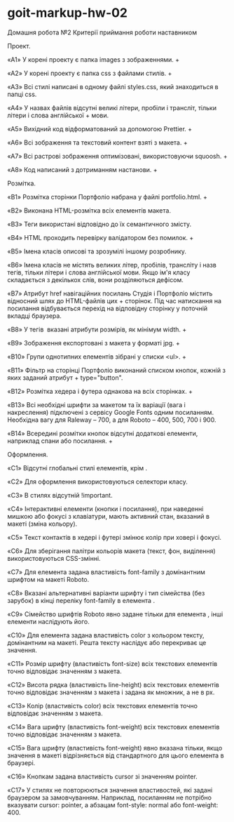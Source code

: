 # goit-markup-hw-02

Домашня робота №2 Критерії приймання роботи наставником

Проект.

«A1» У корені проекту є папка images з зображеннями. +

«A2» У корені проекту є папка css з файлами стилів. +

«A3» Всі стилі написані в одному файлі styles.css, який знаходиться в папці css.

«A4» У назвах файлів відсутні великі літери, пробіли і трансліт, тільки літери і слова англійської +
мови.

«A5» Вихідний код відформатований за допомогою Prettier. +

«A6» Всі зображення та текстовий контент взяті з макета. +

«A7» Всі растрові зображення оптимізовані, використовуючи squoosh. +

«A8» Код написаний з дотриманням настанови. +

Розмітка.

«B1» Розмітка сторінки Портфоліо набрана у файлі portfolio.html. +

«B2» Виконана HTML-розмітка всіх елементів макета.

«B3» Теги використані відповідно до їх семантичного змісту.

«B4» HTML проходить перевірку валідатором без помилок. +

«B5» Імена класів описові та зрозумілі іншому розробнику.

«B6» Імена класів не містять великих літер, пробілів, трансліту і назв тегів, тільки літери і слова
англійської мови. Якщо ім'я класу складається з декількох слів, вони розділяються дефісом.

«B7» Атрибут href навігаційних посилань Студія і Портфоліо містить відносний шлях до HTML-файлів
цих + сторінок. Під час натискання на посилання відбувається перехід на відповідну сторінку у
поточній вкладці браузера.

«B8» У тегів <img> вказані атрибути розмірів, як мінімум width. +

«B9» Зображення експортовані з макета у форматі jpg. +

«B10» Групи однотипних елементів зібрані у списки &lt;ul&gt;. +

«B11» Фільтр на сторінці Портфоліо виконаний списком кнопок, кожній з яких заданий атрибут +
type="button".

«B12» Розмітка хедера і футера однакова на всіх сторінках. +

«B13» Всі необхідні шрифти за макетом та їх варіації (вага і накреслення) підключені з сервісу
Google Fonts одним посиланням. Необхідна вагу для Raleway – 700, а для Roboto – 400, 500, 700 і 900.

«B14» Всередині розмітки кнопок відсутні додаткові елементи, наприклад спани або посилання. +

Оформлення.

«C1» Відсутні глобальні стилі елементів, крім <body>.

«C2» Для оформлення використовуються селектори класу.

«C3» В стилях відсутній !important.

«C4» Інтерактивні елементи (кнопки і посилання), при наведенні мишкою або фокусі з клавіатури, мають
активний стан, вказаний в макеті (зміна кольору).

«С5» Текст контактів в хедері і футері змінює колір при ховері і фокусі.

«C6» Для зберігання палітри кольорів макета (текст, фон, виділення) використовуються CSS-змінні.

«С7» Для елемента <body> задана властивість font-family з домінантним шрифтом на макеті Roboto.

«С8» Вказані альтернативні варіанти шрифту і тип сімейства (без зарубок) в кінці переліку
font-family в елемента <body>.

«С9» Сімейство шрифтів Roboto явно задане тільки для елемента <body>, інші елементи наслідують його.

«С10» Для елемента <body> задана властивість color з кольором тексту, домінантним на макеті. Решта
тексту наслідує або перекриває це значення.

«С11» Розмір шрифту (властивість font-size) всіх текстових елементів точно відповідає значенням з
макета.

«С12» Висота рядка (властивість line-height) всіх текстових елементів точно відповідає значенням з
макета і задана як множник, а не в px.

«С13» Колір (властивість color) всіх текстових елементів точно відповідає значенням з макета.

«С14» Вага шрифту (властивість font-weight) всіх текстових елементів точно відповідає значенням з
макета.

«С15» Вага шрифту (властивість font-weight) явно вказана тільки, якщо значення в макеті
відрізняється від стандартного для цього елемента в браузері.

«С16» Кнопкам задана властивість cursor зі значенням pointer.

«С17» У стилях не повторюються значення властивостей, які задані браузером за замовчуванням.
Наприклад, посиланням не потрібно вказувати cursor: pointer, а абзацам font-style: normal або
font-weight: 400.
